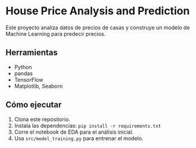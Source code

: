 # House Price Analysis and Prediction
Este proyecto analiza datos de precios de casas y construye un modelo de Machine Learning para predecir precios.

## Herramientas
- Python
- pandas
- TensorFlow
- Matplotlib, Seaborn

## Cómo ejecutar
1. Clona este repositorio.
2. Instala las dependencias: `pip install -r requirements.txt`
3. Corre el notebook de EDA para el análisis inicial.
4. Usa `src/model_training.py` para entrenar el modelo.
